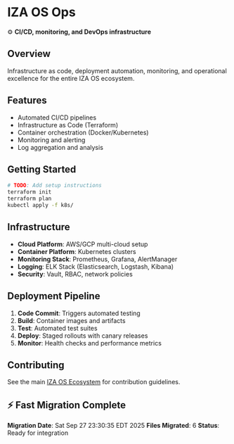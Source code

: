 # IZA OS Ops

⚙️ **CI/CD, monitoring, and DevOps infrastructure**

## Overview
Infrastructure as code, deployment automation, monitoring, and operational excellence for the entire IZA OS ecosystem.

## Features
- Automated CI/CD pipelines
- Infrastructure as Code (Terraform)
- Container orchestration (Docker/Kubernetes)
- Monitoring and alerting
- Log aggregation and analysis

## Getting Started
```bash
# TODO: Add setup instructions
terraform init
terraform plan
kubectl apply -f k8s/
```

## Infrastructure
- **Cloud Platform**: AWS/GCP multi-cloud setup
- **Container Platform**: Kubernetes clusters
- **Monitoring Stack**: Prometheus, Grafana, AlertManager
- **Logging**: ELK Stack (Elasticsearch, Logstash, Kibana)
- **Security**: Vault, RBAC, network policies

## Deployment Pipeline
1. **Code Commit**: Triggers automated testing
2. **Build**: Container images and artifacts
3. **Test**: Automated test suites
4. **Deploy**: Staged rollouts with canary releases
5. **Monitor**: Health checks and performance metrics

## Contributing
See the main [IZA OS Ecosystem](../iza-os-ecosystem) for contribution guidelines.


## ⚡ Fast Migration Complete

**Migration Date**: Sat Sep 27 23:30:35 EDT 2025
**Files Migrated**:        6
**Status**: Ready for integration

